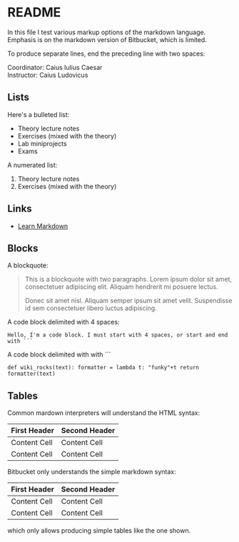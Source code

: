 
# README #

In this file I test various markup options of the markdown language. Emphasis is on the markdown version of Bitbucket, which is limited.

To produce separate lines, end the preceding line with two spaces:

Coordinator: Caius Iulius Caesar  
Instructor: Caius Ludovicus

## Lists ##

Here's a bulleted list:

* Theory lecture notes
* Exercises (mixed with the theory)
* Lab miniprojects
* Exams

A numerated list:

1. Theory lecture notes
2. Exercises (mixed with the theory)

## Links ##

* [Learn Markdown](https://bitbucket.org/tutorials/markdowndemo)

## Blocks ##

A blockquote:

> This is a blockquote with two paragraphs. Lorem ipsum dolor sit amet,
> consectetuer adipiscing elit. Aliquam hendrerit mi posuere lectus.
> 
> Donec sit amet nisl. Aliquam semper ipsum sit amet velit. Suspendisse
> id sem consectetuer libero luctus adipiscing.


A code block delimited with 4 spaces:

    Hello, I'm a code block. I must start with 4 spaces, or start and end with ```

A code block delimited with with ```

```
def wiki_rocks(text): formatter = lambda t: "funky"+t return formatter(text) 		
```

## Tables ##

Common mardown interpreters will understand the HTML syntax:

<table>
<thead>
<tr>
  <th>First Header</th>
  <th>Second Header</th>
</tr>
</thead>
<tbody>
<tr>
  <td>Content Cell</td>
  <td>Content Cell</td>
</tr>
<tr>
  <td>Content Cell</td>
  <td>Content Cell</td>
</tr>
</tbody>
</table>

Bitbucket only understands the simple markdown syntax:

First Header  | Second Header
------------- | -------------
Content Cell  | Content Cell
Content Cell  | Content Cell

which only allows producing simple tables like the one shown.